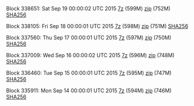 Block 338651: Sat Sep 19 00:00:02 UTC 2015 [7z](https://transfer.sh/sO1lo/bootstrap.dat.20150919.7z) (599M) [zip](https://transfer.sh/1gysxr/bootstrap.dat.20150919.zip) (752M) [SHA256](https://transfer.sh/4qjKo/sha256.txt)

Block 338105: Fri Sep 18 00:00:01 UTC 2015 [7z](https://transfer.sh/OcGou/bootstrap.dat.20150918.7z) (598M) [zip](https://transfer.sh/nrPfg/bootstrap.dat.20150918.zip) (751M) [SHA256](https://transfer.sh/19BRQl/sha256.txt)

Block 337560: Thu Sep 17 00:00:01 UTC 2015 [7z](https://transfer.sh/z3F8Y/bootstrap.dat.20150917.7z) (597M) [zip](https://transfer.sh/1ciqFl/bootstrap.dat.20150917.zip) (750M) [SHA256](https://transfer.sh/RQghR/sha256.txt)

Block 337009: Wed Sep 16 00:00:02 UTC 2015 [7z](https://transfer.sh/yRJnx/bootstrap.dat.20150916.7z) (596M) [zip](https://transfer.sh/uoiPF/bootstrap.dat.20150916.zip) (748M) [SHA256](https://transfer.sh/NYifm/sha256.txt)

Block 336460: Tue Sep 15 00:00:01 UTC 2015 [7z](https://transfer.sh/EGVDI/bootstrap.dat.20150915.7z) (595M) [zip](https://transfer.sh/UbdwE/bootstrap.dat.20150915.zip) (747M) [SHA256](https://transfer.sh/isQGp/sha256.txt)

Block 335911: Mon Sep 14 00:00:01 UTC 2015 [7z](https://transfer.sh/a6cqm/bootstrap.dat.20150914.7z) (594M) [zip](https://transfer.sh/mLfPq/bootstrap.dat.20150914.zip) (746M) [SHA256](https://transfer.sh/1kA7C/sha256.txt)
